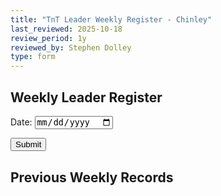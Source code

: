```yaml
---
title: "TnT Leader Weekly Register - Chinley"
last_reviewed: 2025-10-18
review_period: 1y
reviewed_by: Stephen Dolley
type: form
---
```


<h2>Weekly Leader Register</h2>

<label>Date: <input required type="date" class="short-input" /></label>

<div id="leaderCheckList"></div>

<button type="button" class="sendButton" id="submitWeekBtn">Submit</button>

<h2>Previous Weekly Records</h2>
<ul id="weeklyRecordsList"></ul>

<script>
document.addEventListener("DOMContentLoaded", async () => {
  const submitBtn = document.getElementById("submitWeekBtn");
  const checkListContainer = document.getElementById("leaderCheckList");
  const weeklyList = document.getElementById("weeklyRecordsList");

  // === Fetch leaders ===
  async function getLeaders() {
    const res = await fetch("/.netlify/functions/secureStore_ClientAccess", {
      method: "POST",
      headers: { "Content-Type": "application/json" },
      body: JSON.stringify({ token: "TnT_Leaders_Chinley" }),
    });
    const data = await res.json();
    return data.valid && Array.isArray(data.record) ? data.record : [];
  }

  // === Fetch weekly records ===
  async function getWeeklyRecords() {
    const res = await fetch("/.netlify/functions/secureStore_ClientAccess", {
      method: "POST",
      headers: { "Content-Type": "application/json" },
      body: JSON.stringify({ token: "TnT_WeeklyRegister_Chinley" }),
    });
    const data = await res.json();
    return data.valid && data.record ? data.record : {};
  }

  // === Store weekly records ===
  async function setWeeklyRecords(records) {
    await fetch("/.netlify/functions/secureStore_ClientAccess", {
      method: "POST",
      headers: { "Content-Type": "application/json" },
      body: JSON.stringify({ token: "TnT_WeeklyRegister_Chinley", value: { record: records } }),
    });
  }

  // === Populate leader check-list dynamically ===
  async function renderCheckList() {
    const leaders = await getLeaders();
    checkListContainer.innerHTML = "";

    leaders.forEach(leader => {
      const labelText = leader.name || "Unnamed Leader";
      const checkbox = document.createElement("input");
      checkbox.type = "checkbox";

      const label = document.createElement("label");
      label.style.display = "block";
      label.appendChild(checkbox);
      label.appendChild(document.createTextNode(" " + labelText));

      checkListContainer.appendChild(label);
    });
  }

  // === Render weekly records list ===
  async function renderWeeklyRecords() {
    const data = await getWeeklyRecords();
    const records = Object.entries(data.record || {}).sort((a,b) => new Date(b[0]) - new Date(a[0]));
    weeklyList.innerHTML = "";

    records.forEach(([date, leaders]) => {
      const li = document.createElement("li");
      li.innerHTML = `<strong>${date}</strong>: ${leaders.map(l => l.name || "Unnamed Leader").join(", ")}`;
      weeklyList.appendChild(li);
    });
  }

  // === Submit selected leaders ===
  submitBtn.addEventListener("click", async () => {
    const dateInput = document.querySelector('input[type="date"]');
    const date = dateInput.value;
    if (!date) return alert("Please select a date.");

    const selectedLeaders = Array.from(checkListContainer.querySelectorAll("input[type='checkbox']:checked"))
      .map(cb => cb.nextSibling.textContent.trim());

    if (!selectedLeaders.length) return alert("Please select at least one leader.");

    const allLeaders = await getLeaders();
    const leaderObjects = allLeaders.filter(l => selectedLeaders.includes(l.name));

    const weeklyRecords = await getWeeklyRecords();
    weeklyRecords.record = weeklyRecords.record || {};
    weeklyRecords.record[date] = leaderObjects;

    await setWeeklyRecords(weeklyRecords);

    // Reset form
    dateInput.value = "";
    checkListContainer.querySelectorAll("input[type='checkbox']").forEach(cb => cb.checked = false);

    await renderWeeklyRecords();
  });

  // Initial render
  await renderCheckList();
  await renderWeeklyRecords();
});
</script>
